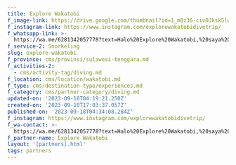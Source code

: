 ```yaml
---
title: Explore Wakatobi
f_image-link: https://drive.google.com/thumbnail?id=1_m0z36-civOJksk5lwRGTj2tzZNBXc0G
f_instagram-link: https://www.instagram.com/explorewakatobidivetrip/
f_whatsapp-link: >-
  https://wa.me/6281342057778?text=Halo%20Explore%20Wakatobi,%20saya%20dapat%20info%20dari%20@loocale.id%20dan%20punya%20pertanyaan
f_service-2: Snorkeling
slug: explore-wakatobi
f_province: cms/provinsi/sulawesi-tenggara.md
f_activities-2:
  - cms/activity-tag/diving.md
f_location: cms/location/wakatobi.md
f_type: cms/destination-type/experiences.md
f_category: cms/partner-category/diving.md
updated-on: '2023-09-18T04:19:21.250Z'
created-on: '2023-09-10T17:03:37.057Z'
published-on: '2023-09-18T04:34:08.284Z'
f_instagram: https://www.instagram.com/explorewakatobidivetrip/
f_wa-contact: >-
  https://wa.me/6281342057778?text=Halo%20Explore%20Wakatobi,%20saya%20dapat%20info%20dari%20@loocale.id%20dan%20punya%20pertanyaan
f_partner-name: Explore Wakatobi
layout: '[partners].html'
tags: partners
---
```



